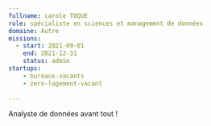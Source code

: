 ```yaml
---
fullname: carole TOQUE
role: spécialiste en sciences et management de données
domaine: Autre
missions:
  - start: 2021-09-01
    end: 2021-12-31
    status: admin
startups:
    - bureaux.vacants
    - zero-logement-vacant
    
---
```


Analyste de données avant tout !
